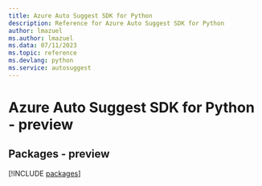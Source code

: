 ```yaml
---
title: Azure Auto Suggest SDK for Python
description: Reference for Azure Auto Suggest SDK for Python
author: lmazuel
ms.author: lmazuel
ms.data: 07/11/2023
ms.topic: reference
ms.devlang: python
ms.service: autosuggest
---
```

# Azure Auto Suggest SDK for Python - preview
## Packages - preview
[!INCLUDE [packages](auto-suggest-index.md)]